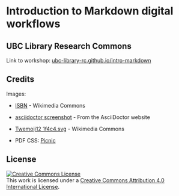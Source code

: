 # Introduction to Markdown digital workflows

## UBC Library Research Commons

Link to workshop: [ubc-library-rc.github.io/intro-markdown](https://ubc-library-rc.github.io/intro-markdown/)

## Credits

Images:

* [ISBN](https://commons.wikimedia.org/wiki/File:EAN-13-ISBN-13.svg) - Wikimedia Commons
* [asciidoctor screenshot](https://raw.githubusercontent.com/asciidoctor/asciidoctor/master/screenshot.png) - From the AsciiDoctor website
* [Twemoji12 1f4c4.svg](https://commons.wikimedia.org/wiki/File:Twemoji12_1f4c4.svg) - Wikimedia Commons

* PDF CSS: [Picnic](https://github.com/franciscop/picnic)

## License

<a rel="license" href="http://creativecommons.org/licenses/by/4.0/"><img alt="Creative Commons License" style="border-width:0" src="https://i.creativecommons.org/l/by/4.0/88x31.png" /></a><br />This work is licensed under a <a rel="license" href="http://creativecommons.org/licenses/by/4.0/">Creative Commons Attribution 4.0 International License</a>.
